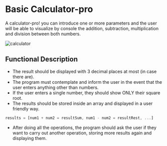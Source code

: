 # Basic Calculator-pro

 A calculator-pro! you can introduce one or more parameters and the user will be able to visualize by console the addition, subtraction, multiplication and division between both numbers.

 ![calculator](https://lh3.googleusercontent.com/Sjq3Wzgk_C53Sw4EB9Uh2FTdkoGo9ehdy8X2ZvQZGuoDNH3UX_fc5Ant-qeoN_o0ig)


## Functional Description

- The result should be displayed with 3 decimal places at most (in case there are).
- The program must contemplate and inform the user in the event that the user enters anything other than numbers.
- If the user enters a single number, they should show ONLY their square root.
- The results should be stored inside an array and displayed in a user friendly way.

 ```javascript
results = [num1 + num2 = resultSum, num1 - num2 = resultRest, ...]
 ```
 
 - After doing all the operations, the program should ask the user if they want to carry out another operation, storing more results again and displaying them.